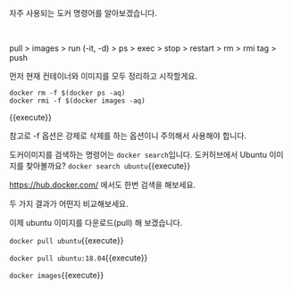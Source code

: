 자주 사용되는 도커 명령어를 알아보겠습니다.

​     

pull > images > run (-it, -d) > ps > exec > stop > restart > rm > rmi
tag > push


먼저 현재 컨테이너와 이미지를 모두 정리하고 시작할게요.
```
docker rm -f $(docker ps -aq)
docker rmi -f $(docker images -aq)
```
{{execute}}

참고로 -f 옵션은 강제로 삭제를 하는 옵션이니 주의해서 사용해야 합니다.

도커이미지를 검색하는 명령어는 `docker search`입니다.
도커허브에서 Ubuntu 이미지를 찾아볼까요?
`docker search ubuntu`{{execute}}

https://hub.docker.com/ 에서도 한번 검색을 해보세요.

두 가지 결과가 어떤지 비교해보세요.

이제 ubuntu 이미지를 다운로드(pull) 해 보겠습니다.

`docker pull ubuntu`{{execute}}

`docker pull ubuntu:18.04`{{execute}}


`docker images`{{execute}}
